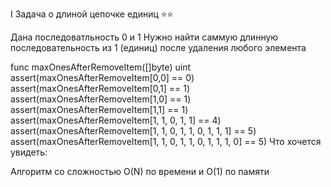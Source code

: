I Задача о длиной цепочке единиц ⭐⭐

Дана последоватльность 0 и 1
Нужно найти саммую длинную последовательность из 1 (единиц) после удаления любого элемента

func maxOnesAfterRemoveItem([]byte) uint
assert(maxOnesAfterRemoveItem[0,0] == 0)
assert(maxOnesAfterRemoveItem[0,1] == 1)
assert(maxOnesAfterRemoveItem[1,0] == 1)
assert(maxOnesAfterRemoveItem[1,1] == 1)
assert(maxOnesAfterRemoveItem[1, 1, 0, 1, 1] == 4)
assert(maxOnesAfterRemoveItem[1, 1, 0, 1, 1, 0, 1, 1, 1] == 5)
assert(maxOnesAfterRemoveItem[1, 1, 0, 1, 1, 0, 1, 1, 1, 0] == 5)
Что хочется увидеть:

Алгоритм со сложностью O(N) по времени и O(1) по памяти
